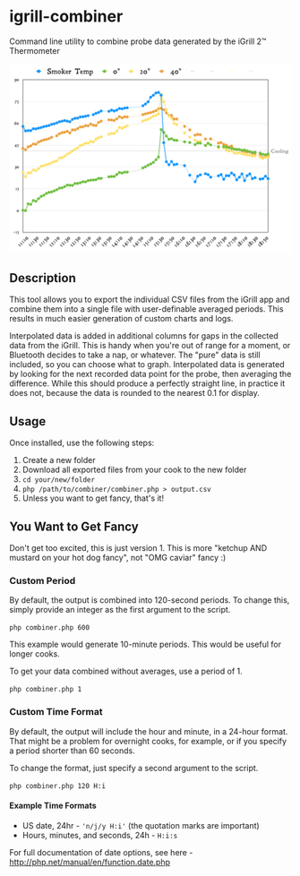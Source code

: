 # igrill-combiner
Command line utility to combine probe data generated by the iGrill 2™ Thermometer

![image](img/example.png)

## Description
This tool allows you to export the individual CSV files from the iGrill app and
combine them into a single file with user-definable averaged periods. This results in
much easier generation of custom charts and logs.

Interpolated data is added in additional columns for gaps in the collected data
from the iGrill.  This is handy when you're out of range for a moment, or Bluetooth
decides to take a nap, or whatever. The "pure" data is still included, so you can
choose what to graph. Interpolated data is generated by looking for the next recorded
data point for the probe, then averaging the difference. While this should produce a
perfectly straight line, in practice it does not, because the data is rounded to the
nearest 0.1 for display.

## Usage

Once installed, use the following steps:

1. Create a new folder
2. Download all exported files from your cook to the new folder
3. `cd your/new/folder`
4. `php /path/to/combiner/combiner.php > output.csv`
5. Unless you want to get fancy, that's it!

## You Want to Get Fancy

Don't get too excited, this is just version 1.  This is more "ketchup AND mustard on
your hot dog fancy", not "OMG caviar" fancy :)

### Custom Period

By default, the output is combined into 120-second periods. To change this, simply
provide an integer as the first argument to the script.

`php combiner.php 600`

This example would generate 10-minute periods.  This would be useful for longer cooks.

To get your data combined without averages, use a period of 1.

`php combiner.php 1`

### Custom Time Format

By default, the output will include the hour and minute, in a 24-hour format. That
might be a problem for overnight cooks, for example, or if you specify a period shorter
than 60 seconds.

To change the format, just specify a second argument to the script.

`php combiner.php 120 H:i`

#### Example Time Formats

- US date, 24hr - `'n/j/y H:i'` (the quotation marks are important)
- Hours, minutes, and seconds, 24h - `H:i:s`

For full documentation of date options, see here - http://php.net/manual/en/function.date.php
